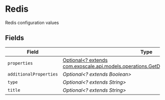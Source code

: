 # Redis

Redis configuration values


## Fields

| Field                                                                                                                                                | Type                                                                                                                                                 | Required                                                                                                                                             | Description                                                                                                                                          |
| ---------------------------------------------------------------------------------------------------------------------------------------------------- | ---------------------------------------------------------------------------------------------------------------------------------------------------- | ---------------------------------------------------------------------------------------------------------------------------------------------------- | ---------------------------------------------------------------------------------------------------------------------------------------------------- |
| `properties`                                                                                                                                         | [Optional<? extends com.exoscale.api.models.operations.GetDbaasSettingsRedisProperties>](../../models/operations/GetDbaasSettingsRedisProperties.md) | :heavy_minus_sign:                                                                                                                                   | N/A                                                                                                                                                  |
| `additionalProperties`                                                                                                                               | *Optional<? extends Boolean>*                                                                                                                        | :heavy_minus_sign:                                                                                                                                   | N/A                                                                                                                                                  |
| `type`                                                                                                                                               | *Optional<? extends String>*                                                                                                                         | :heavy_minus_sign:                                                                                                                                   | N/A                                                                                                                                                  |
| `title`                                                                                                                                              | *Optional<? extends String>*                                                                                                                         | :heavy_minus_sign:                                                                                                                                   | N/A                                                                                                                                                  |